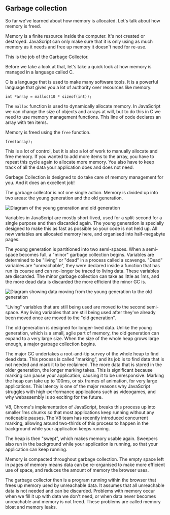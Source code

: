 <!-- DON'T FORGET TO RECORD! -->
## Garbage collection
So far we've learned about how memory is allocated. Let's talk about how memory is freed.

Memory is a finite resource inside the computer. It's not created or destroyed. JavaScript can only make sure that it is only using as much memory as it needs and free up memory it doesn't need for re-use.

This is the job of the Garbage Collector.

Before we take a look at that, let's take a quick look at how memory is managed in a language called C.

C is a language that is used to make many software tools. It is a powerful language that gives you a lot of authority over resources like memory.

```
int *array = malloc(10 * sizeof(int));

```

The `malloc` function is used to dynamically allocate memory. In JavaScript we can change the size of objects and arrays at will, but to do this in C we need to use memory management functions. This line of code declares an array with ten items.

Memory is freed using the `free` function.

```
free(array);
```

This is a lot of control, but it is also a lot of work to manually allocate and free memory. If you wanted to add more items to the array, you have to repeat this cycle again to allocate more memory. You also have to keep track of all the data your application does and does not need.

Garbage Collection is designed to do take care of memory management for you. And it does an excellent job!

The garbage collector is not one single action. Memory is divided up into two areas: the young generation and the old generation.

![Diagram of the young generation and old generation](images/young-generation-old-generation.png)

Variables in JavaScript are mostly short-lived, used for a split-second for a single purpose and then discarded again. The young generation is specially designed to make this as fast as possible so your code is not held up. All new variables are allocated memory here, and organised into half-megabyte pages.

The young generation is partitioned into two semi-spaces. When a semi-space becomes full, a "minor" garbage collection begins. Variables are determined to be "living" or "dead" in a process called a scavenge. "Dead" variables are "unreachable", they were declared inside a function that has run its course and can no-longer be traced to living data. These variables are discarded. The minor garbage collection can take as little as 1ms, and the more dead data is discarded the more efficient the minor GC is.

![Diagram showing data moving from the young generation to the old generation](images/generation-progression.png)

"Living" variables that are still being used are moved to the second semi-space. Any living variables that are still being used after they've already been moved once are moved to the "old generation".

The old generation is designed for longer-lived data. Unlike the young generation, which is a small, agile part of memory, the old generation can expand to a very large size. When the size of the whole heap grows large enough, a major garbage collection begins.

The major GC undertakes a root-and-tip survey of the whole heap to find dead data. This process is called "marking", and its job is to find data that is not needed and mark it to be reclaimed. The more data that is stored in the older generation, the longer marking takes. This is significant because marking can pause your application, causing it to be unresponsive. Marking the heap can take up to 100ms, or six frames of animation, for very large applications. This latency is one of the major reasons why JavaScript struggles with high-performance applications such as videogames, and why webassembly is so exciting for the future.

V8, Chrome's implementation of JavaScript, breaks this process up into smaller 1ms chunks so that most applications keep running without any noticeable pauses. The V8 team has recently introduced concurrent marking, allowing around two-thirds of this process to happen in the background while your application keeps running.

The heap is then "swept", which makes memory usable again. Sweepers also run in the background while your application is running, so that your application can keep running.

Memory is compacted throughout garbage collection. The empty space left in pages of memory means data can be re-organised to make more efficient use of space, and reduces the amount of memory the browser uses.

The garbage collector then is a program running within the browser that frees up memory used by unreachable data. It assumes that all unreachable data is not needed and can be discarded. Problems with memory occur when we fill it up with data we don't need, or when data never becomes unreachable and memory is not freed. These problems are called memory bloat and memory leaks.
